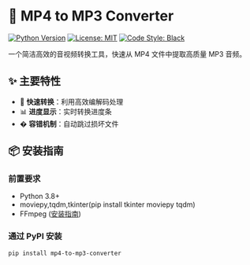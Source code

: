 # 🎵 MP4 to MP3 Converter

[![Python Version](https://img.shields.io/badge/Python-3.8%2B-blue.svg)](https://www.python.org/)
[![License: MIT](https://img.shields.io/badge/License-MIT-yellow.svg)](https://opensource.org/licenses/MIT)
[![Code Style: Black](https://img.shields.io/badge/code%20style-black-000000.svg)](https://github.com/psf/black)

一个简洁高效的音视频转换工具，快速从 MP4 文件中提取高质量 MP3 音频。



## ✨ 主要特性

- 🚀 **快速转换**：利用高效编解码处理
- 📊 **进度显示**：实时转换进度条
- � **容错机制**：自动跳过损坏文件

## 📦 安装指南

### 前置要求
- Python 3.8+
- moviepy,tqdm,tkinter(pip install tkinter moviepy tqdm)
- FFmpeg ([安装指南](https://ffmpeg.org/download.html))

### 通过 PyPI 安装
```bash
pip install mp4-to-mp3-converter
